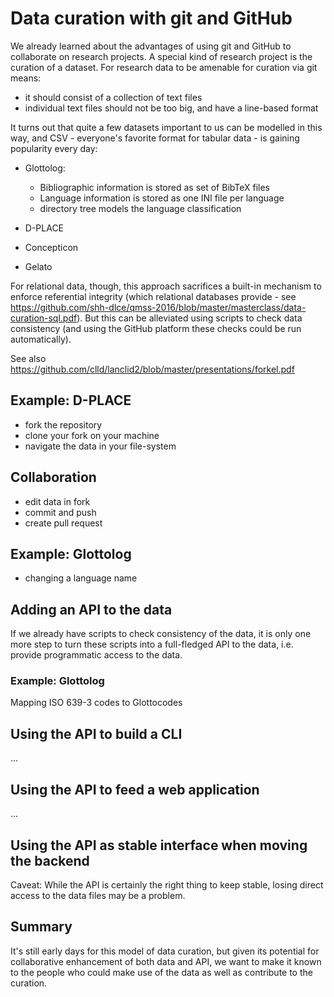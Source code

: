 
# Data curation with git and GitHub

We already learned about the advantages of using git and GitHub to collaborate on research projects.
A special kind of research project is the curation of a dataset. For research data to be amenable for
curation via git means:

- it should consist of a collection of text files
- individual text files should not be too big, and have a line-based format

It turns out that quite a few datasets important to us can be modelled in this way, and CSV - everyone's 
favorite format for tabular data - is gaining popularity every day:

- Glottolog:
  - Bibliographic information is stored as set of BibTeX files
  - Language information is stored as one INI file per language
  - directory tree models the language classification

- D-PLACE
- Concepticon
- Gelato

For relational data, though, this approach sacrifices a built-in mechanism to enforce referential integrity
(which relational databases provide - see https://github.com/shh-dlce/qmss-2016/blob/master/masterclass/data-curation-sql.pdf). But this can be alleviated using scripts to check data consistency
(and using the GitHub platform these checks could be run automatically).

See also https://github.com/clld/lanclid2/blob/master/presentations/forkel.pdf

## Example: D-PLACE

- fork the repository
- clone your fork on your machine
- navigate the data in your file-system


## Collaboration

- edit data in fork
- commit and push
- create pull request

## Example: Glottolog

- changing a language name


## Adding an API to the data

If we already have scripts to check consistency of the data, it is only one more step to turn these
scripts into a full-fledged API to the data, i.e. provide programmatic access to the data.

### Example: Glottolog

Mapping ISO 639-3 codes to Glottocodes


## Using the API to build a CLI

...


## Using the API to feed a web application

...


## Using the API as stable interface when moving the backend

Caveat: While the API is certainly the right thing to keep stable, losing direct access to the data files
may be a problem.



## Summary

It's still early days for this model of data curation, but given its potential for collaborative enhancement
of both data and API, we want to make it known to the people who could make use of the data as well as contribute
to the curation.
